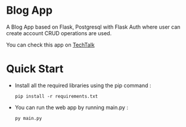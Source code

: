 # Blog App


A Blog App based on Flask, Postgresql with Flask Auth where user can create account CRUD operations are used.

You can check this app on [TechTalk](http://techtalkak.herokuapp.com/) 


# Quick Start

* Install all the required libraries using the pip command : 

    `pip install -r requirements.txt`

* You can run the web app by running main.py :

     `py main.py`
